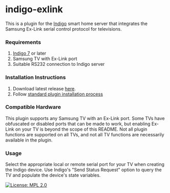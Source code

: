 indigo-exlink
=============

This is a plugin for the [Indigo](http://www.indigodomo.com/) smart home server that integrates the Samsung Ex-Link
serial control protocol for televisions.

### Requirements

1. [Indigo 7](http://www.indigodomo.com/) or later
2. Samsung TV with Ex-Link port
3. Suitable RS232 connection to Indigo server

### Installation Instructions

1. Download latest release [here](https://github.com/eklundjon/indigo-exlink/releases).
2. Follow [standard plugin installation process](http://wiki.indigodomo.com/doku.php?id=indigo_7_documentation:getting_started#installing_plugins_configuring_plugin_settings_permanently_removing_plugins)

### Compatible Hardware

This plugin supports any Samsung TV with an Ex-Link port.  Some TVs have obfuscated or disabled ports that can be made to work,
but enabling Ex-Link on your TV is beyond the scope of this README.  Not all plugin functions are supported on all TVs, and
not all TV functions are necessarily available in the plugin.

### Usage

Select the appropriate local or remote serial port for your TV when creating the Indigo device.  Use Indigo's
"Send Status Request" option to query the TV and populate the device's state variables.

[![License: MPL 2.0](https://img.shields.io/badge/License-MPL%202.0-brightgreen.svg)](https://opensource.org/licenses/MPL-2.0)
